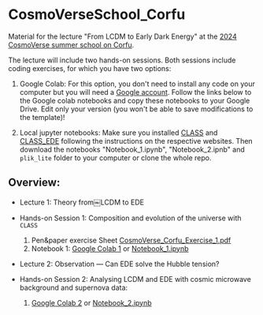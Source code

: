 # CosmoVerseSchool_Corfu

Material for the lecture "From LCDM to Early Dark Energy" at the [2024 CosmoVerse summer school on Corfu](https://cosmoversetensions.eu/event/cosmoverseschoolcorfu/).

The lecture will include two hands-on sessions. Both sessions include coding exercises, for which you have two options: 

1. Google Colab: For this option, you don't need to install any code on your computer but you will need a [Google account](https://support.google.com/accounts/answer/27441?hl=en). Follow the links below to the Google colab notebooks and copy these notebooks to your Google Drive. Edit only your version (you won't be able to save modifications to the template)!

2. Local jupyter notebooks: Make sure you installed [CLASS](https://github.com/lesgourg/class_public/tree/master) and [CLASS_EDE](https://github.com/mwt5345/class_ede) following the instructions on the respective websites. Then download the notebooks "Notebook_1.ipynb", "Notebook_2.ipnb" and `plik_lite` folder to your computer or clone the whole repo.

## Overview:

- Lecture 1: Theory from￼LCDM to EDE
  
- Hands-on Session 1: Composition and evolution of the universe with `CLASS`
    1. Pen&paper exercise Sheet [CosmoVerse_Corfu_Exercise_1.pdf](https://github.com/LauraHerold/CosmoVerseSchool_Corfu/blob/main/CosmoVerse_Corfu_Exercise_1.pdf)
    2. Notebook 1: [Google Colab 1](https://colab.research.google.com/drive/1oUKVA4Y-Z--SbqorJyibmPJuv1p1ISEO?usp=sharing) or [Notebook_1.ipynb](https://github.com/LauraHerold/CosmoVerseSchool_Corfu/blob/main/Notebook_1.ipynb)

- Lecture 2: Observation — Can EDE solve the Hubble tension?

- Hands-on Session 2: Analysing LCDM and EDE with cosmic microwave background and supernova data:
  1. [Google Colab 2](https://colab.research.google.com/drive/17cwRuE5gfafz2HUKSBr6IQMJ6h5BT0iq?usp=sharing) or [Notebook_2.ipynb](https://github.com/LauraHerold/CosmoVerseSchool_Corfu/blob/main/Notebook_2.ipynb)
